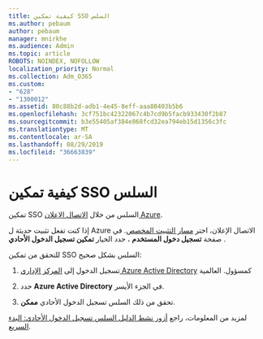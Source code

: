 ```yaml
---
title: كيفية تمكين SSO السلس
ms.author: pebaum
author: pebaum
manager: mnirkhe
ms.audience: Admin
ms.topic: article
ROBOTS: NOINDEX, NOFOLLOW
localization_priority: Normal
ms.collection: Adm_O365
ms.custom:
- "628"
- "1300012"
ms.assetid: 80c88b2d-adb1-4e45-8eff-aaa80403b5b6
ms.openlocfilehash: 3cf751bc42322067c4b7cd9b5facb933430f2b87
ms.sourcegitcommit: b3e55405af384e868fcd32ea794eb15d1356c3fc
ms.translationtype: MT
ms.contentlocale: ar-SA
ms.lasthandoff: 08/29/2019
ms.locfileid: "36663839"
---
```

# <a name="how-to-enable-seamless-sso"></a>كيفية تمكين SSO السلس

تمكين SSO السلس من خلال [الاتصال الإعلان Azure](https://docs.microsoft.com/azure/active-directory/connect/active-directory-aadconnect).
  
إذا كنت تفعل تثبيت حديثة ل Azure الاتصال الإعلان، اختر [مسار التثبيت المخصص](https://docs.microsoft.com/azure/active-directory/connect/active-directory-aadconnect-get-started-custom). في صفحة **تسجيل دخول المستخدم** ، حدد الخيار **تمكين تسجيل الدخول الأحادي** .
  
للتحقق من تمكين SSO السلس بشكل صحيح:
  
1. تسجيل الدخول إلى [المركز الإداري Azure Active Directory](https://aad.portal.azure.com) كمسؤول. العالمية

2. حدد **Azure Active Directory** في الجزء الأيسر.

3. تحقق من ذلك السلس تسجيل الدخول الأحادي **ممكن**.

لمزيد من المعلومات، راجع [أزور نشط الدليل السلس تسجيل الدخول الأحادي: البدء السريع](https://docs.microsoft.com/azure/active-directory/connect/active-directory-aadconnect-sso-quick-start).
  